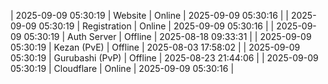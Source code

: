 | 2025-09-09 05:30:19 | Website | Online | 2025-09-09 05:30:16 |
| 2025-09-09 05:30:19 | Registration | Online | 2025-09-09 05:30:16 |
| 2025-09-09 05:30:19 | Auth Server | Offline | 2025-08-18 09:33:31 |
| 2025-09-09 05:30:19 | Kezan (PvE) | Offline | 2025-08-03 17:58:02 |
| 2025-09-09 05:30:19 | Gurubashi (PvP) | Offline | 2025-08-23 21:44:06 |
| 2025-09-09 05:30:19 | Cloudflare | Online | 2025-09-09 05:30:16 |
